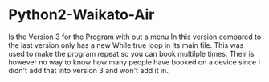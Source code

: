 # Python2-Waikato-Air
Is the Version 3 for the Program with out a menu
In this version compared to the last version only has a new While true loop in its main file.
This was used to make the program repeat so you can book multilple times.
Their is however no way to know how many people have booked on a device since I didn't add that into version 3 and won't add it in.

